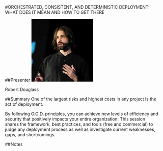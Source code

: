 #ORCHESTRATED, CONSISTENT, AND DETERMINISTIC DEPLOYMENT: WHAT DOES IT MEAN AND HOW TO GET THERE

##Presenter
![Robert Douglass](https://raw.githubusercontent.com/avarx/T3CON16/master/Presenter/Robert_Douglass.jpg)

Robert Douglass

##Summary
One of the largest risks and highest costs in any project is the act of deployment.

By following O.C.D. principles, you can achieve new levels of efficiency and security that positively impacts your entire organization. This session shares the framework, best practices, and tools (free and commercial) to judge any deployment process as well as investigate current weaknesses, gaps, and shortcomings.

##Notes